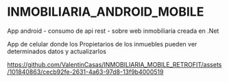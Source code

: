 # INMOBILIARIA_ANDROID_MOBILE
 App android - consumo de api rest - sobre web inmobiliaria creada en .Net

App de celular donde los Propietarios de los inmuebles pueden ver determinados datos y actualizarlos

https://github.com/ValentinCasas/INMOBILIARIA_MOBILE_RETROFIT/assets/101840863/cecb92fe-2631-4a63-97d8-13f9b4000519

